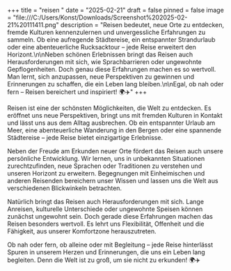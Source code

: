 +++
title = "reisen "
date = "2025-02-21"
draft = false
pinned = false
image = "file:///C:/Users/Konst/Downloads/Screenshot%202025-02-21%20111411.png"
description = "Reisen bedeutet, neue Orte zu entdecken, fremde Kulturen kennenzulernen und unvergessliche Erfahrungen zu sammeln. Ob eine aufregende Städtereise, ein entspannter Strandurlaub oder eine abenteuerliche Rucksacktour – jede Reise erweitert den Horizont.\n\nNeben schönen Erlebnissen bringt das Reisen auch Herausforderungen mit sich, wie Sprachbarrieren oder ungewohnte Gepflogenheiten. Doch genau diese Erfahrungen machen es so wertvoll. Man lernt, sich anzupassen, neue Perspektiven zu gewinnen und Erinnerungen zu schaffen, die ein Leben lang bleiben.\n\nEgal, ob nah oder fern – Reisen bereichert und inspiriert! 🌍✈️"
+++


Reisen ist eine der schönsten Möglichkeiten, die Welt zu entdecken. Es eröffnet uns neue Perspektiven, bringt uns mit fremden Kulturen in Kontakt und lässt uns aus dem Alltag ausbrechen. Ob ein entspannter Urlaub am Meer, eine abenteuerliche Wanderung in den Bergen oder eine spannende Städtereise – jede Reise bietet einzigartige Erlebnisse.

Neben der Freude am Erkunden neuer Orte fördert das Reisen auch unsere persönliche Entwicklung. Wir lernen, uns in unbekannten Situationen zurechtzufinden, neue Sprachen oder Traditionen zu verstehen und unseren Horizont zu erweitern. Begegnungen mit Einheimischen und anderen Reisenden bereichern unser Wissen und lassen uns die Welt aus verschiedenen Blickwinkeln betrachten.

Natürlich bringt das Reisen auch Herausforderungen mit sich. Lange Anreisen, kulturelle Unterschiede oder ungewohnte Speisen können zunächst ungewohnt sein. Doch gerade diese Erfahrungen machen das Reisen besonders wertvoll. Es lehrt uns Flexibilität, Offenheit und die Fähigkeit, aus unserer Komfortzone herauszutreten.

Ob nah oder fern, ob alleine oder mit Begleitung – jede Reise hinterlässt Spuren in unserem Herzen und Erinnerungen, die uns ein Leben lang begleiten. Denn die Welt ist zu groß, um sie nicht zu erkunden! 🌍✈️